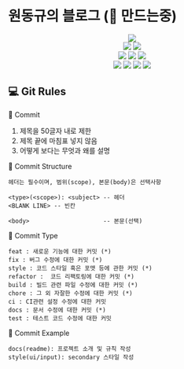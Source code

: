 # 원동규의 블로그 (🔧 만드는중)

<div align="center">
	<img src="https://img.shields.io/badge/Next.js-000000?style=flat&logo=Next.js&logoColor=white" />
</div>

<div align="center">
	<img src="https://img.shields.io/badge/React-61DAFB?style=flat&logo=React&logoColor=white" />
	<img src="https://img.shields.io/badge/TypeScript-3178C6?style=flat&logo=TypeScript&logoColor=white" />
</div>

<div align="center">
	<img src="https://img.shields.io/badge/Vercel-000000?style=flat&logo=Vercel&logoColor=white" />
	<img src="https://img.shields.io/badge/Styled Components-DB7093?style=flat&logo=Styled-Components&logoColor=white" />
	<img src="https://img.shields.io/badge/Prettier-F7B93E?style=flat&logo=Prettier&logoColor=white" />
</div>

<div align="center">
	<img src="https://img.shields.io/badge/HTML5-E34F26?style=flat&logo=HTML5&logoColor=white" />
		<img src="https://img.shields.io/badge/CSS3-1572B6?style=flat&logo=CSS3&logoColor=white" />
	<img src="https://img.shields.io/badge/JavaScript-F7DF1E?style=flat&logo=JavaScript&logoColor=white" />
	<img src="https://img.shields.io/badge/ESLint-4B32C3?style=flat&logo=ESLint&logoColor=white" />
</div>

## 💻 Git Rules

📌 Commit

1. 제목을 50글자 내로 제한
2. 제목 끝에 마침표 넣지 않음
3. 어떻게 보다는 무엇과 왜를 설명

📌 Commit Structure

```
헤더는 필수이며, 범위(scope), 본문(body)은 선택사항

<type>(<scope>): <subject> -- 헤더
<BLANK LINE> -- 빈칸

<body>                     -- 본문(선택)
```

📌 Commit Type

```
feat : 새로운 기능에 대한 커밋 (*)
fix : 버그 수정에 대한 커밋 (*)
style : 코드 스타일 혹은 포맷 등에 관한 커밋 (*)
refactor :  코드 리팩토링에 대한 커밋 (*)
build : 빌드 관련 파일 수정에 대한 커밋 (*)
chore : 그 외 자잘한 수정에 대한 커밋 (*)
ci : CI관련 설정 수정에 대한 커밋
docs : 문서 수정에 대한 커밋 (*)
test : 테스트 코드 수정에 대한 커밋
```

📌 Commit Example

```
docs(readme): 프로젝트 소개 및 규칙 작성
style(ui/input): secondary 스타일 작성
```
